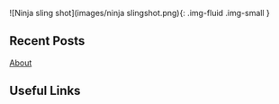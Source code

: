 ![Ninja sling shot](images/ninja slingshot.png){: .img-fluid .img-small }

## Recent Posts
[About](about.html)

## Useful Links
